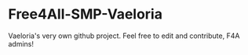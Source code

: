 # Free4All-SMP-Vaeloria
Vaeloria's very own github project. Feel free to edit and contribute, F4A admins!
